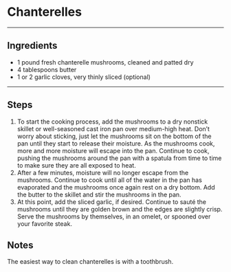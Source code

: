 # Chanterelles

---

## Ingredients

* 1 pound fresh chanterelle mushrooms, cleaned and patted dry
* 4 tablespoons butter
* 1 or 2 garlic cloves, very thinly sliced (optional)

---

## Steps

1.  To start the cooking process, add the mushrooms to a dry nonstick skillet or well-seasoned cast iron pan over medium-high heat. Don’t worry about sticking, just let the mushrooms sit on the bottom of the pan until they start to release their moisture. As the mushrooms cook, more and more moisture will escape into the pan. Continue to cook, pushing the mushrooms around the pan with a spatula from time to time to make sure they are all exposed to heat.
2. After a few minutes, moisture will no longer escape from the mushrooms. Continue to cook until all of the water in the pan has evaporated and the mushrooms once again rest on a dry bottom. Add the butter to the skillet and stir the mushrooms in the pan.
3. At this point, add the sliced garlic, if desired. Continue to sauté the mushrooms until they are golden brown and the edges are slightly crisp. Serve the mushrooms by themselves, in an omelet, or spooned over your favorite steak.


## Notes
The easiest way to clean chanterelles is with a toothbrush.
